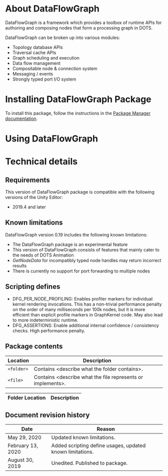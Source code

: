 
# About DataFlowGraph


DataFlowGraph is a framework which provides a toolbox of runtime APIs for authoring and composing nodes that form a processing graph in DOTS. 

DataFlowGraph can be broken up into various modules:
- Topology database APIs
- Traversal cache APIs
- Graph scheduling and execution
- Data flow management
- Compositable node & connection system
- Messaging / events
- Strongly typed port I/O system

# Installing DataFlowGraph Package

To install this package, follow the instructions in the [Package Manager documentation](https://docs.unity3d.com/Packages/com.unity.package-manager-ui@latest/index.html). 


<a name="UsingPackageName"></a>
# Using DataFlowGraph


# Technical details
## Requirements

This version of DataFlowGraph package is compatible with the following versions of the Unity Editor:

* 2019.4 and later


## Known limitations

DataFlowGraph version 0.19 includes the following known limitations:

* The DataFlowGraph package is an experimental feature 
* This version of DataFlowGraph consists of features that mainly cater to the needs of DOTS Animation
* _GetNodeData_ for incompatibly typed node handles may return incorrect results
* There is currently no support for port forwarding to multiple nodes

## Scripting defines
* DFG_PER_NODE_PROFILING: Enables profiler markers for individual kernel rendering invocations. This has a non-trivial performance penalty on the order of many milliseconds per 100k nodes, but it is more efficient than explicit profile markers in GraphKernel code. May also lead to more indeterministic runtime.
* DFG_ASSERTIONS: Enable additional internal confidence / consistency checks. High performance penalty.

## Package contents

|Location|Description|
|---|---|
|`<folder>`|Contains &lt;describe what the folder contains&gt;.|
|`<file>`|Contains &lt;describe what the file represents or implements&gt;.|


|Folder Location|Description|
|---|---|

## Document revision history
 
|Date|Reason|
|---|---|
|May 29, 2020|Updated known limitations.|
|February 13, 2020|Added scripting define usages, updated known limitations.|
|August 30, 2019|Unedited. Published to package.|
